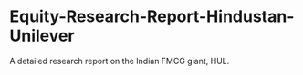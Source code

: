 # Equity-Research-Report-Hindustan-Unilever
A detailed research report on the Indian FMCG giant, HUL.
